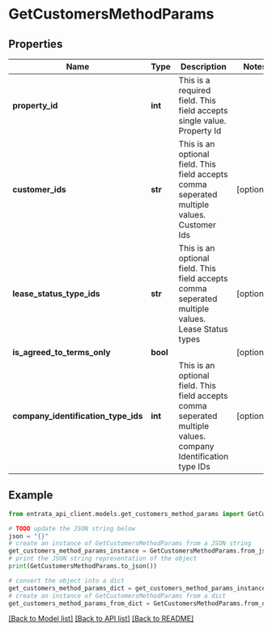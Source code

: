 # GetCustomersMethodParams


## Properties

Name | Type | Description | Notes
------------ | ------------- | ------------- | -------------
**property_id** | **int** | This is a required field. This field accepts single value. Property Id | 
**customer_ids** | **str** | This is an optional field. This field accepts comma seperated multiple values. Customer Ids | [optional] 
**lease_status_type_ids** | **str** | This is an optional field. This field accepts comma seperated multiple values. Lease Status types | [optional] 
**is_agreed_to_terms_only** | **bool** |  | [optional] 
**company_identification_type_ids** | **int** | This is an optional field. This field accepts comma seperated multiple values. company Identification type IDs | [optional] 

## Example

```python
from entrata_api_client.models.get_customers_method_params import GetCustomersMethodParams

# TODO update the JSON string below
json = "{}"
# create an instance of GetCustomersMethodParams from a JSON string
get_customers_method_params_instance = GetCustomersMethodParams.from_json(json)
# print the JSON string representation of the object
print(GetCustomersMethodParams.to_json())

# convert the object into a dict
get_customers_method_params_dict = get_customers_method_params_instance.to_dict()
# create an instance of GetCustomersMethodParams from a dict
get_customers_method_params_from_dict = GetCustomersMethodParams.from_dict(get_customers_method_params_dict)
```
[[Back to Model list]](../README.md#documentation-for-models) [[Back to API list]](../README.md#documentation-for-api-endpoints) [[Back to README]](../README.md)


